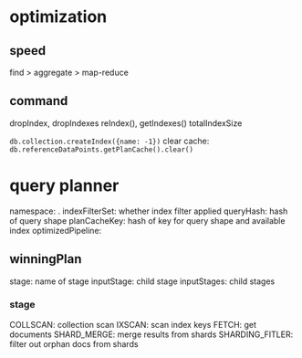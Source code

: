 # optimization
## speed
find > aggregate > map-reduce

## command
dropIndex, dropIndexes
reIndex(), getIndexes()
totalIndexSize

`db.collection.createIndex({name: -1})`
clear cache: `db.referenceDataPoints.getPlanCache().clear()`


# query planner
namespace: <db>.<collection>
indexFilterSet: whether index filter applied
queryHash: hash of query shape
planCacheKey: hash of key for query shape and available index
optimizedPipeline: 

## winningPlan
stage: name of stage
inputStage: child stage
inputStages: child stages

### stage
COLLSCAN: collection scan
IXSCAN: scan index keys
FETCH: get documents
SHARD_MERGE: merge results from shards
SHARDING_FITLER: filter out orphan docs from shards











